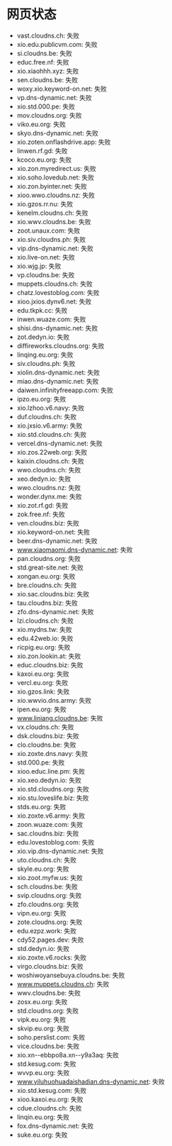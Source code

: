 # 网页状态
- vast.cloudns.ch: 失败
- xio.edu.publicvm.com: 失败
- si.cloudns.be: 失败
- educ.free.nf: 失败
- xio.xiaohhh.xyz: 失败
- sen.cloudns.be: 失败
- woxy.xio.keyword-on.net: 失败
- vp.dns-dynamic.net: 失败
- xio.std.000.pe: 失败
- mov.cloudns.org: 失败
- viko.eu.org: 失败
- skyo.dns-dynamic.net: 失败
- xio.zoten.onflashdrive.app: 失败
- linwen.rf.gd: 失败
- kcoco.eu.org: 失败
- xio.zon.myredirect.us: 失败
- xio.soho.lovedub.net: 失败
- xio.zon.byinter.net: 失败
- xioo.wwo.cloudns.nz: 失败
- xio.gzos.rr.nu: 失败
- kenelm.cloudns.ch: 失败
- xio.wwv.cloudns.be: 失败
- zoot.unaux.com: 失败
- xio.siv.cloudns.ph: 失败
- vip.dns-dynamic.net: 失败
- xio.live-on.net: 失败
- xio.wjg.jp: 失败
- vp.cloudns.be: 失败
- muppets.cloudns.ch: 失败
- chatz.lovestoblog.com: 失败
- xioo.jxios.dynv6.net: 失败
- edu.tkpk.cc: 失败
- inwen.wuaze.com: 失败
- shisi.dns-dynamic.net: 失败
- zot.dedyn.io: 失败
- diffireworks.cloudns.org: 失败
- linqing.eu.org: 失败
- siv.cloudns.ph: 失败
- xiolin.dns-dynamic.net: 失败
- miao.dns-dynamic.net: 失败
- daiwen.infinityfreeapp.com: 失败
- ipzo.eu.org: 失败
- xio.lzhoo.v6.navy: 失败
- duf.cloudns.ch: 失败
- xio.jxsio.v6.army: 失败
- xio.std.cloudns.ch: 失败
- vercel.dns-dynamic.net: 失败
- xio.zos.22web.org: 失败
- kaixin.cloudns.ch: 失败
- wwo.cloudns.ch: 失败
- xeo.dedyn.io: 失败
- wwo.cloudns.nz: 失败
- wonder.dynx.me: 失败
- xio.zot.rf.gd: 失败
- zok.free.nf: 失败
- ven.cloudns.biz: 失败
- xio.keyword-on.net: 失败
- beer.dns-dynamic.net: 失败
- www.xiaomaomi.dns-dynamic.net: 失败
- pan.cloudns.org: 失败
- std.great-site.net: 失败
- xongan.eu.org: 失败
- bre.cloudns.ch: 失败
- xio.sac.cloudns.biz: 失败
- tau.cloudns.biz: 失败
- zfo.dns-dynamic.net: 失败
- lzi.cloudns.ch: 失败
- xio.mydns.tw: 失败
- edu.42web.io: 失败
- ricpig.eu.org: 失败
- xio.zon.lookin.at: 失败
- educ.cloudns.biz: 失败
- kaxoi.eu.org: 失败
- vercl.eu.org: 失败
- xio.gzos.link: 失败
- xio.wwvio.dns.army: 失败
- ipen.eu.org: 失败
- www.liniang.cloudns.be: 失败
- vx.cloudns.ch: 失败
- dsk.cloudns.biz: 失败
- clo.cloudns.be: 失败
- xio.zoxte.dns.navy: 失败
- std.000.pe: 失败
- xioo.educ.line.pm: 失败
- xio.xeo.dedyn.io: 失败
- xio.std.cloudns.org: 失败
- xio.stu.loveslife.biz: 失败
- stds.eu.org: 失败
- xio.zoxte.v6.army: 失败
- zoon.wuaze.com: 失败
- sac.cloudns.biz: 失败
- edu.lovestoblog.com: 失败
- xio.vip.dns-dynamic.net: 失败
- uto.cloudns.ch: 失败
- skyle.eu.org: 失败
- xio.zoot.myfw.us: 失败
- sch.cloudns.be: 失败
- svip.cloudns.org: 失败
- zfo.cloudns.org: 失败
- vipn.eu.org: 失败
- zote.cloudns.org: 失败
- edu.ezpz.work: 失败
- cdy52.pages.dev: 失败
- std.dedyn.io: 失败
- xio.zoxte.v6.rocks: 失败
- virgo.cloudns.biz: 失败
- woshiwoyansebuya.cloudns.be: 失败
- www.muppets.cloudns.ch: 失败
- wwv.cloudns.be: 失败
- zosx.eu.org: 失败
- std.cloudns.org: 失败
- vipk.eu.org: 失败
- skvip.eu.org: 失败
- soho.perslist.com: 失败
- vice.cloudns.be: 失败
- xio.xn--ebbpo8a.xn--y9a3aq: 失败
- std.kesug.com: 失败
- wvvp.eu.org: 失败
- www.yiluhuohuadaishadian.dns-dynamic.net: 失败
- xio.std.kesug.com: 失败
- xioo.kaxoi.eu.org: 失败
- cdue.cloudns.ch: 失败
- linqin.eu.org: 失败
- fox.dns-dynamic.net: 失败
- suke.eu.org: 失败
